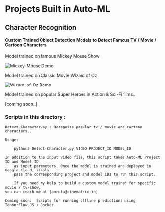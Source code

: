 
# Projects Built in Auto-ML

## Character Recognition

#### Custom Trained Object Detection Models to Detect Famous TV / Movie / Cartoon Characters

Model trained on famous Mickey Mouse Show

![Mickey-Mouse Demo](demos/mickey-mouse.gif)

Model trained on Classic Movie Wizard of Oz 

![Wizard-of-Oz Demo](demos/wizard-of-oz.gif)

Model trained on popular Super Heroes in Action & Sci-Fi films..

[coming soon..]

### Scripts in this directory :

	Detect-Character.py : Recognize popular tv / movie and cartoon characters..

	Usage:

		python3 Detect-Character.py VIDEO PROJECT_ID MODEL_ID
	
	In addition to the input video file, this script takes Auto-ML Project ID and Model ID
        as input parameters. Once the model is trained and deployed in Google Cloud, simply
        pass the corresponding project and model IDs to run this script.

        If you need my help to build a custom model trained for specific movie / tv-show, 
	you can reach me at [amruta@cinematrix.in]

	Coming soon:  Scripts for running offline predictions using TensorFlow.JS / Docker

